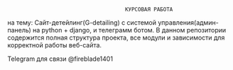                                          КУРСОВАЯ РАБОТА
на тему: Сайт-детейлинг(G-detailing) с системой          управления(админ-панель) на python + django, и 
		      телеграмм ботом.
В данном репозитории содержится полная структура проекта, все модули и зависимости для корректной работы веб-сайта.















Telegram для связи @fireblade1401
